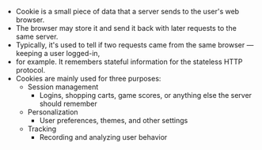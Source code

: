 - Cookie is a small piece of data that a server sends to the user's web browser. 
- The browser may store it and send it back with later requests to the same server. 
- Typically, it's used to tell if two requests came from the same browser — keeping a user logged-in, 
- for example. It remembers stateful information for the stateless HTTP protocol. 
- Cookies are mainly used for three purposes:
    - Session management
        - Logins, shopping carts, game scores, or anything else the server should remember
    - Personalization
        - User preferences, themes, and other settings
    - Tracking
        - Recording and analyzing user behavior

